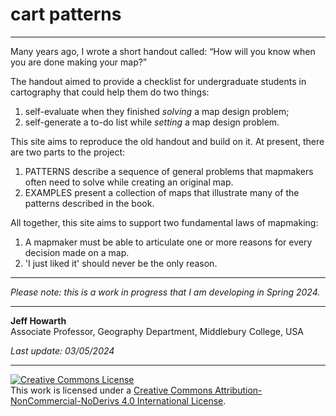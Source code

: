# **cart patterns** 

--- 

Many years ago, I wrote a short handout called: “How will you know when you are done making your map?”

The handout aimed to provide a checklist for undergraduate students in cartography that could help them do two things:    

1. self-evaluate when they finished _solving_ a map design problem;
2. self-generate a to-do list while _setting_ a map design problem. 

This site aims to reproduce the old handout and build on it. At present, there are two parts to the project: 

1. PATTERNS describe a sequence of general problems that mapmakers often need to solve while creating an original map.        
2. EXAMPLES present a collection of maps that illustrate many of the patterns described in the book. 

All together, this site aims to support two fundamental laws of mapmaking:

1. A mapmaker must be able to articulate one or more reasons for every decision made on a map.
2. 'I just liked it' should never be the only reason. 

---   

_Please note: this is a work in progress that I am developing in Spring 2024._  



---   

**Jeff Howarth**  
Associate Professor, Geography Department, Middlebury College, USA  

_Last update: 03/05/2024_

---

<a rel="license" href="http://creativecommons.org/licenses/by-nc-nd/4.0/"><img alt="Creative Commons License" style="border-width:0" src="https://i.creativecommons.org/l/by-nc-nd/4.0/88x31.png" /></a><br />This work is licensed under a <a rel="license" href="http://creativecommons.org/licenses/by-nc-nd/4.0/">Creative Commons Attribution-NonCommercial-NoDerivs 4.0 International License</a>.